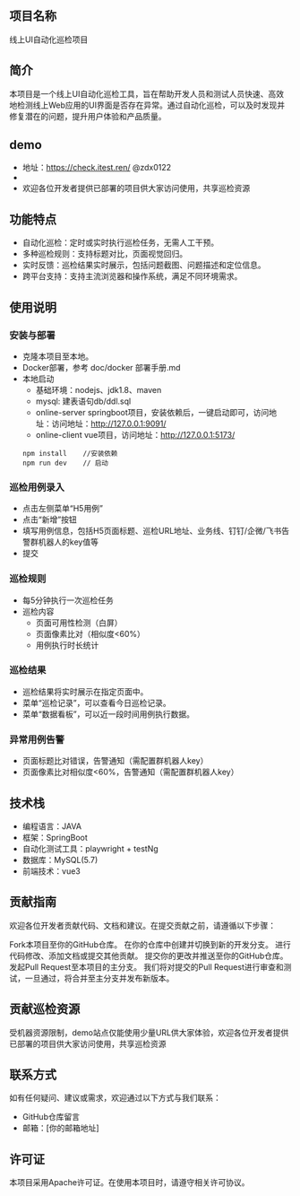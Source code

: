 ## 项目名称
线上UI自动化巡检项目

## 简介
本项目是一个线上UI自动化巡检工具，旨在帮助开发人员和测试人员快速、高效地检测线上Web应用的UI界面是否存在异常。通过自动化巡检，可以及时发现并修复潜在的问题，提升用户体验和产品质量。

## demo
- 地址：https://check.itest.ren/ @zdx0122
- 
- 欢迎各位开发者提供已部署的项目供大家访问使用，共享巡检资源

## 功能特点
- 自动化巡检：定时或实时执行巡检任务，无需人工干预。
- 多种巡检规则：支持标题对比，页面视觉回归。
- 实时反馈：巡检结果实时展示，包括问题截图、问题描述和定位信息。
- 跨平台支持：支持主流浏览器和操作系统，满足不同环境需求。
## 使用说明
### 安装与部署
- 克隆本项目至本地。
- Docker部署，参考 doc/docker 部署手册.md
- 本地启动
  - 基础环境：nodejs、jdk1.8、maven
  - mysql: 建表语句db/ddl.sql
  - online-server springboot项目，安装依赖后，一键启动即可，访问地址：访问地址：http://127.0.0.1:9091/
  - online-client vue项目，访问地址：http://127.0.0.1:5173/
  ``` 
  npm install    //安装依赖
  npm run dev    // 启动
  ```
### 巡检用例录入
- 点击左侧菜单“H5用例”
- 点击“新增”按钮
- 填写用例信息，包括H5页面标题、巡检URL地址、业务线、钉钉/企微/飞书告警群机器人的key值等
- 提交

### 巡检规则
- 每5分钟执行一次巡检任务
- 巡检内容
  - 页面可用性检测（白屏）
  - 页面像素比对（相似度<60%）
  - 用例执行时长统计


### 巡检结果
- 巡检结果将实时展示在指定页面中。
- 菜单“巡检记录”，可以查看今日巡检记录。
- 菜单“数据看板”，可以近一段时间用例执行数据。

### 异常用例告警
- 页面标题比对错误，告警通知（需配置群机器人key）
- 页面像素比对相似度<60%，告警通知（需配置群机器人key）
## 技术栈
- 编程语言：JAVA
- 框架：SpringBoot
- 自动化测试工具：playwright + testNg
- 数据库：MySQL(5.7)
- 前端技术：vue3
## 贡献指南
欢迎各位开发者贡献代码、文档和建议。在提交贡献之前，请遵循以下步骤：

Fork本项目至你的GitHub仓库。
在你的仓库中创建并切换到新的开发分支。
进行代码修改、添加文档或提交其他贡献。
提交你的更改并推送至你的GitHub仓库。
发起Pull Request至本项目的主分支。
我们将对提交的Pull Request进行审查和测试，一旦通过，将合并至主分支并发布新版本。

## 贡献巡检资源
受机器资源限制，demo站点仅能使用少量URL供大家体验，欢迎各位开发者提供已部署的项目供大家访问使用，共享巡检资源

## 联系方式
如有任何疑问、建议或需求，欢迎通过以下方式与我们联系：

- GitHub仓库留言
- 邮箱：[你的邮箱地址]
## 许可证
本项目采用Apache许可证。在使用本项目时，请遵守相关许可协议。